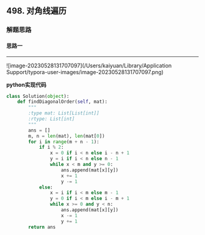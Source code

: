 ## 498. 对角线遍历
### 解题思路
#### 思路一
****
![image-20230528131707097](/Users/kaiyuan/Library/Application Support/typora-user-images/image-20230528131707097.png)

**python实现代码**

```python
class Solution(object):
    def findDiagonalOrder(self, mat):
        """
        :type mat: List[List[int]]
        :rtype: List[int]
        """
        ans = []
        m, n = len(mat), len(mat[0])
        for i in range(m + n - 1):
            if i % 2:
                x = 0 if i < n else i - n + 1
                y = i if i < n else n - 1
                while x < m and y >= 0:
                    ans.append(mat[x][y])
                    x += 1
                    y -= 1
            else:
                x = i if i < m else m - 1
                y = 0 if i < m else i - m + 1
                while x >= 0 and y < n:
                    ans.append(mat[x][y])
                    x -= 1
                    y += 1
        return ans
```

